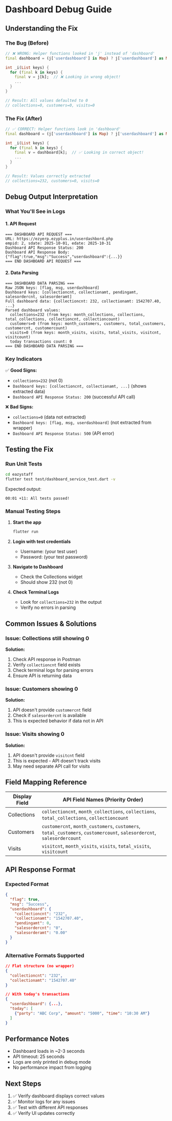 # Dashboard Debug Guide

## Understanding the Fix

### The Bug (Before)
```dart
// ❌ WRONG: Helper functions looked in 'j' instead of 'dashboard'
final dashboard = (j['userdashboard'] is Map) ? j['userdashboard'] as Map : j;

int _i(List keys) {
  for (final k in keys) {
    final v = j[k];  // ❌ Looking in wrong object!
    ...
  }
}

// Result: All values defaulted to 0
// collections=0, customers=0, visits=0
```

### The Fix (After)
```dart
// ✅ CORRECT: Helper functions look in 'dashboard'
final dashboard = (j['userdashboard'] is Map) ? j['userdashboard'] as Map : j;

int _i(List keys) {
  for (final k in keys) {
    final v = dashboard[k];  // ✅ Looking in correct object!
    ...
  }
}

// Result: Values correctly extracted
// collections=232, customers=0, visits=0
```

## Debug Output Interpretation

### What You'll See in Logs

#### 1. API Request
```
=== DASHBOARD API REQUEST ===
URL: https://ezyerp.ezyplus.in/userdashbord.php
empid: 2, sdate: 2025-10-01, edate: 2025-10-31
Dashboard API Response Status: 200
Dashboard API Response Body: {"flag":true,"msg":"Success","userdashboard":{...}}
=== END DASHBOARD API REQUEST ===
```

#### 2. Data Parsing
```
=== DASHBOARD DATA PARSING ===
Raw JSON keys: [flag, msg, userdashboard]
Dashboard keys: [collectioncnt, collectionamt, pendingamt, salesordercnt, salesorderamt]
Full dashboard data: {collectioncnt: 232, collectionamt: 1542707.40, ...}
Parsed dashboard values:
  collections=232 (from keys: month_collections, collections, total_collections, collectioncnt, collectioncount)
  customers=0 (from keys: month_customers, customers, total_customers, customercnt, customercount)
  visits=0 (from keys: month_visits, visits, total_visits, visitcnt, visitcount)
  today transactions count: 0
=== END DASHBOARD DATA PARSING ===
```

### Key Indicators

✅ **Good Signs:**
- `collections=232` (not 0)
- `Dashboard keys: [collectioncnt, collectionamt, ...]` (shows extracted data)
- `Dashboard API Response Status: 200` (successful API call)

❌ **Bad Signs:**
- `collections=0` (data not extracted)
- `Dashboard keys: [flag, msg, userdashboard]` (not extracted from wrapper)
- `Dashboard API Response Status: 500` (API error)

## Testing the Fix

### Run Unit Tests
```bash
cd eazystaff
flutter test test/dashboard_service_test.dart -v
```

Expected output:
```
00:01 +11: All tests passed!
```

### Manual Testing Steps

1. **Start the app**
   ```bash
   flutter run
   ```

2. **Login with test credentials**
   - Username: (your test user)
   - Password: (your test password)

3. **Navigate to Dashboard**
   - Check the Collections widget
   - Should show 232 (not 0)

4. **Check Terminal Logs**
   - Look for `collections=232` in the output
   - Verify no errors in parsing

## Common Issues & Solutions

### Issue: Collections still showing 0
**Solution:**
1. Check API response in Postman
2. Verify `collectioncnt` field exists
3. Check terminal logs for parsing errors
4. Ensure API is returning data

### Issue: Customers showing 0
**Solution:**
1. API doesn't provide `customercnt` field
2. Check if `salesordercnt` is available
3. This is expected behavior if data not in API

### Issue: Visits showing 0
**Solution:**
1. API doesn't provide `visitcnt` field
2. This is expected - API doesn't track visits
3. May need separate API call for visits

## Field Mapping Reference

| Display Field | API Field Names (Priority Order) |
|---|---|
| Collections | `collectioncnt`, `month_collections`, `collections`, `total_collections`, `collectioncount` |
| Customers | `customercnt`, `month_customers`, `customers`, `total_customers`, `customercount`, `salesordercnt`, `salesordercount` |
| Visits | `visitcnt`, `month_visits`, `visits`, `total_visits`, `visitcount` |

## API Response Format

### Expected Format
```json
{
  "flag": true,
  "msg": "Success",
  "userdashboard": {
    "collectioncnt": "232",
    "collectionamt": "1542707.40",
    "pendingamt": 0,
    "salesordercnt": "0",
    "salesorderamt": "0.00"
  }
}
```

### Alternative Formats Supported
```json
// Flat structure (no wrapper)
{
  "collectioncnt": "232",
  "collectionamt": "1542707.40"
}

// With today's transactions
{
  "userdashboard": {...},
  "today": [
    {"party": "ABC Corp", "amount": "5000", "time": "10:30 AM"}
  ]
}
```

## Performance Notes

- Dashboard loads in ~2-3 seconds
- API timeout: 25 seconds
- Logs are only printed in debug mode
- No performance impact from logging

## Next Steps

1. ✅ Verify dashboard displays correct values
2. ✅ Monitor logs for any issues
3. ✅ Test with different API responses
4. ✅ Verify UI updates correctly

